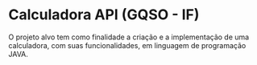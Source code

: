 # Calculadora API (GQSO - IF)

O projeto alvo tem como finalidade a criação e a implementação de uma calculadora, com suas funcionalidades, em linguagem de programação JAVA.
